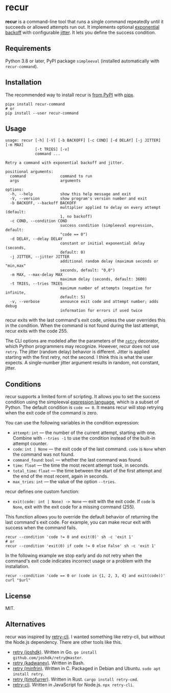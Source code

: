 # recur

**recur** is a command-line tool that runs a single command repeatedly until it succeeds or allowed attempts run out.
It implements optional [exponential backoff](https://en.wikipedia.org/wiki/Exponential_backoff) with configurable [jitter](https://en.wikipedia.org/wiki/Thundering_herd_problem#Mitigation).
It lets you define the success condition.


## Requirements

Python 3.8 or later,
PyPI package `simpleeval` (installed automatically with `recur-command`).


## Installation

The recommended way to install recur is [from PyPI](https://pypi.org/project/recur-command/) with [pipx](https://github.com/pypa/pipx).

```shell
pipx install recur-command
# or
pip install --user recur-command
```


## Usage

```none
usage: recur [-h] [-V] [-b BACKOFF] [-c COND] [-d DELAY] [-j JITTER] [-m MAX]
             [-t TRIES] [-v]
             command ...

Retry a command with exponential backoff and jitter.

positional arguments:
  command               command to run
  args                  arguments

options:
  -h, --help            show this help message and exit
  -V, --version         show program's version number and exit
  -b BACKOFF, --backoff BACKOFF
                        multiplier applied to delay on every attempt (default:
                        1, no backoff)
  -c COND, --condition COND
                        success condition (simpleeval expression, default:
                        "code == 0")
  -d DELAY, --delay DELAY
                        constant or initial exponential delay (seconds,
                        default: 0)
  -j JITTER, --jitter JITTER
                        additional random delay (maximum seconds or "min,max"
                        seconds, default: "0,0")
  -m MAX, --max-delay MAX
                        maximum delay (seconds, default: 3600)
  -t TRIES, --tries TRIES
                        maximum number of attempts (negative for infinite,
                        default: 5)
  -v, --verbose         announce exit code and attempt number; adds debug
                        information for errors if used twice
```

recur exits with the last command's exit code, unless the user overrides this in the condition.
When the command is not found during the last attempt,
recur exits with the code 255.

The CLI options are modeled after the parameters of the [`retry`](https://github.com/invl/retry) decorator, which Python programmers may recognize.
However, recur does not use `retry`.
The jitter (random delay) behavior is different.
Jitter is applied starting with the first retry, not the second.
I think this is what the user expects.
A single-number jitter argument results in random, not constant, jitter.


## Conditions

recur supports a limited form of scripting.
It allows you to set the success condition using the simpleeval [expression language](https://github.com/danthedeckie/simpleeval#operators), which is a subset of Python.
The default condition is `code == 0`.
It means recur will stop retrying when the exit code of the command is zero.

You can use the following variables in the condition expression:

* `attempt`: `int` — the number of the current attempt, starting with one.
Combine with `--tries -1` to use the condition instead of the built-in attempt counter. 
* `code`: `int | None` — the exit code of the last command.
`code` is `None` when the command was not found.
* `command_found`: `bool` — whether the last command was found.
* `time`: `float` — the time the most recent attempt took, in seconds.
* `total_time`: `float` — the time between the start of the first attempt and the end of the most recent, again in seconds.
*  `max_tries`: `int` — the value of the option `--tries`.

recur defines one custom function:

* `exit(code: int | None) -> None` — exit with the exit code.
If `code` is `None`, exit with the exit code for a missing command (255).

This function allows you to override the default behavior of returning the last command's exit code.
For example, you can make recur exit with success when the command fails.

```shell
recur --condition 'code != 0 and exit(0)' sh -c 'exit 1'
# or
recur --condition 'exit(0) if code != 0 else False' sh -c 'exit 1'
```

In the following example we stop early and do not retry when the command's exit code indicates incorrect usage or a problem with the installation.

```shell
recur --condition 'code == 0 or (code in {1, 2, 3, 4} and exit(code))' curl "$url"
```

## License

MIT.


## Alternatives

recur was inspired by [retry-cli](https://github.com/tirsen/retry-cli).
I wanted something like retry-cli, but without the Node.js dependency.
There are other tools like this.

* [retry (joshdk)](https://github.com/joshdk/retry).
Written in Go.
`go install github.com/joshdk/retry@master`.
* [retry (kadwanev)](https://github.com/kadwanev/retry).
Written in Bash.
* [retry (minfrin)](https://github.com/minfrin/retry).
Written in C.
Packaged in Debian and Ubuntu.
`sudo apt install retry`.
* [retry (timofurrer)](https://github.com/timofurrer/retry-cmd).
Written in Rust.
`cargo install retry-cmd`.
* [retry-cli](https://github.com/tirsen/retry-cli).
Written in JavaScript for Node.js.
`npx retry-cli`.
